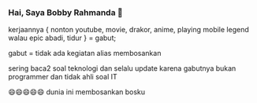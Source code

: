 ### Hai, Saya Bobby Rahmanda 👋

kerjaannya { nonton youtube, movie, drakor, anime, playing mobile legend walau epic abadi, tidur } = gabut;

gabut = tidak ada kegiatan alias membosankan

sering baca2 soal teknologi dan selalu update karena gabutnya
bukan programmer dan tidak ahli soal IT 

 :smile::smile::smile::smile::smile: dunia ini membosankan bosku


<!-- A little bit about me:
* A [Vue.js](https://vuejs.org/) guy
* Do [Go](https://golang.org/) and [Typescript](https://www.typescriptlang.org/) for backend
* Likes [Julia](https://julialang.org/) because it's fun -->




<!--
**bobbyrahmanda13/bobbyrahmanda13** is a ✨ _special_ ✨ repository because its `README.md` (this file) appears on your GitHub profile.

Here are some ideas to get you started:

- 🔭 I’m currently working on ...
- 🌱 I’m currently learning ...
- 👯 I’m looking to collaborate on ...
- 🤔 I’m looking for help with ...
- 💬 Ask me about ...
- 📫 How to reach me: ...
- 😄 Pronouns: ...
- ⚡ Fun fact: ...
-->
